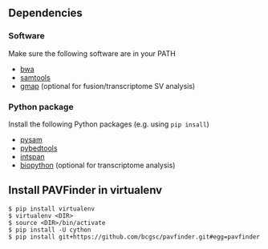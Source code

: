 ## Dependencies

### Software
Make sure the following software are in your PATH

- [bwa](http://bio-bwa.sourceforge.net/)
- [samtools](http://samtools.sourceforge.net/)
- [gmap](http://research-pub.gene.com/gmap/) (optional for fusion/transcriptome SV analysis)

### Python package
Install the following Python packages (e.g. using `pip insall`)

- [pysam](https://github.com/pysam-developers/pysam)
- [pybedtools](https://daler.github.io/pybedtools/)
- [intspan](https://pypi.python.org/pypi/intspan/)
- [biopython](http://biopython.org/) (optional for transcriptome analysis)

## Install PAVFinder in virtualenv

```
$ pip install virtualenv
$ virtualenv <DIR>
$ source <DIR>/bin/activate
$ pip install -U cython
$ pip install git+https://github.com/bcgsc/pavfinder.git#egg=pavfinder
```
